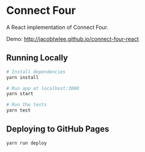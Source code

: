 # Connect Four

A React implementation of Connect Four.

Demo: http://jacobtwlee.github.io/connect-four-react

## Running Locally

```bash
# Install dependencies
yarn install

# Run app at localhost:3000
yarn start

# Run the tests
yarn test
```

## Deploying to GitHub Pages

```bash
yarn run deploy
```

